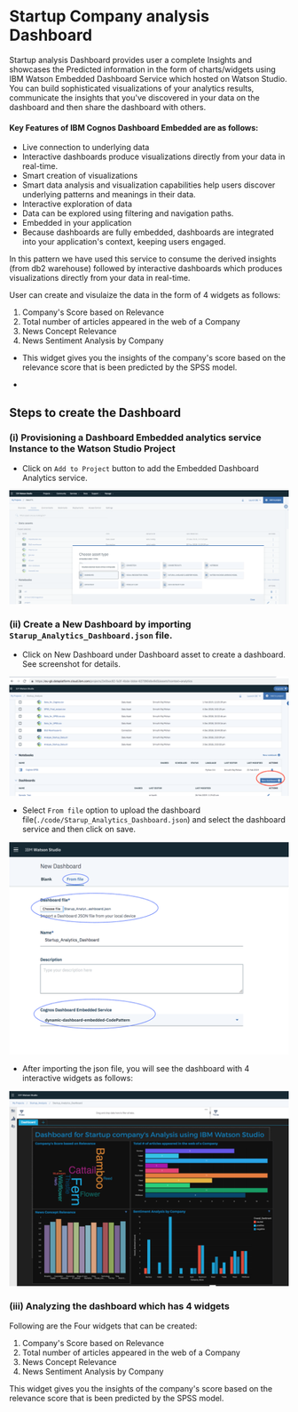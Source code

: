 # Startup Company analysis Dashboard 

Startup analysis Dashboard provides user a complete Insights and showcases the Predicted information in the form of charts/widgets using IBM Watson Embedded Dashboard Service which hosted on Watson Studio. 
You can build sophisticated visualizations of your analytics results, communicate the insights that you've discovered in your data on the dashboard and then share the dashboard with others.


#### Key Features of IBM Cognos Dashboard Embedded are as follows:

- Live connection to underlying data
- Interactive dashboards produce visualizations directly from your data in real-time.
- Smart creation of visualizations
- Smart data analysis and visualization capabilities help users discover underlying patterns and meanings in their data.
- Interactive exploration of data
- Data can be explored using filtering and navigation paths.
- Embedded in your application
- Because dashboards are fully embedded, dashboards are integrated into your application's context, keeping users engaged.


In this pattern we have used this service to consume the derived insights (from db2 warehouse) followed by interactive dashboards which produces visualizations directly from your data in real-time.


User can create and visulaize the data in the form of 4 widgets as follows:

1. Company's Score based on Relevance
2. Total number of articles appeared in the web of a Company
3. News Concept Relevance
4. News Sentiment Analysis by Company

* This widget gives you the insights of the company's score based on the relevance score that is been predicted by the SPSS model.

* 

## Steps to create the Dashboard 


### (i) Provisioning a Dashboard Embedded analytics service Instance to the Watson Studio Project

* Click on `Add to Project` button to add the Embedded Dashboard Analytics service.

![](doc/source/images/EDA_Add_to_Project.png)


### (ii) Create a New Dashboard by importing `Starup_Analytics_Dashboard.json` file.

*  Click on New Dashboard under Dashboard asset to create a dashboard. See screenshot for details.

![](doc/source/images/new_dashboard.png)

* Select `From file` option to upload the dashboard file(`./code/Starup_Analytics_Dashboard.json`) and select the dashboard service and then click on save.

![](doc/source/images/export_json_file.png)

* After importing the json file, you will see the dashboard with 4 interactive widgets as follows:

![](doc/source/images/Final_Output.png)

### (iii) Analyzing the dashboard which has 4 widgets

Following are the Four widgets that can be created:

1. Company's Score based on Relevance
2. Total number of articles appeared in the web of a Company
3. News Concept Relevance
4. News Sentiment Analysis by Company

This widget gives you the insights of the company's score based on the relevance score that is been predicted by the SPSS model.
